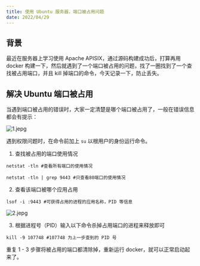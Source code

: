 ```yaml
---
title: 使用 Ubuntu 服务器，端口被占用问题
date: 2022/04/29
---
```


## 背景

最近在服务器上学习使用 Apache APISIX，通过源码构建成功后，打算再用 docker 构建一下，然后就遇到了一个端口被占用的问题，找了一圈找到了一个查找被占用端口，并且 kill 掉端口的命令，今天记录一下，防止丢失。

## 解决 Ubuntu 端口被占用

当遇到端口被占用的错误时，大家一定清楚是哪个端口被占用了，一般在错误信息都会有提示：

![1.jepg](https://guoqi-test-1307026204.file.myqcloud.com/202108/22-04-29.jpeg)

遇到权限问题时，在命令前加上 `su` 以根用户的身份运行命令。

1. 查找被占用的端口使用情况

```shell
netstat -tln #查看所有端口的使用情况

netstat -tln | grep 9443 #只查看80端口的使用情况
```

2. 查看该端口被哪个应用占用

```shell
lsof -i :9443 #可获得占用的进程的应用名称，PID 等信息
```

![2.jepg](https://guoqi-test-1307026204.file.myqcloud.com/202108/2.jpeg)

3. 根据进程号（PID）输入以下命令杀掉占用端口的进程来释放即可

```shell
kill -9 107748 #107748 为上一步查到的 PID 号
```

重复 1 - 3 步骤将被占用的端口都清除掉，重新运行 docker，就可以正常启动起来了。

